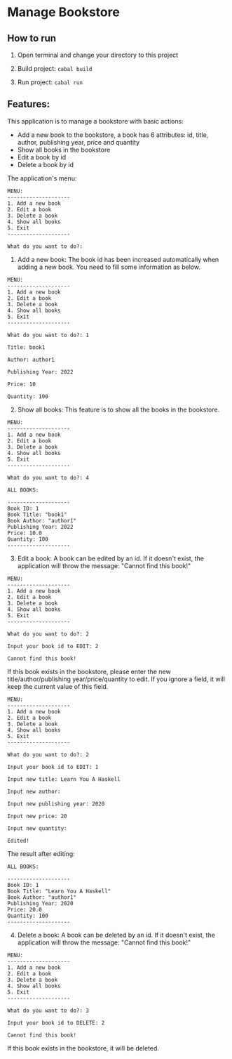 # Manage Bookstore

## How to run

1. Open terminal and change your directory to this project

2. Build project: `cabal build`

3. Run project: `cabal run`

## Features:

This application is to manage a bookstore with basic actions:
+ Add a new book to the bookstore, a book has 6 attributes: id, title, author, publishing year, price and quantity
+ Show all books in the bookstore
+ Edit a book by id
+ Delete a book by id

The application's menu:
```
MENU:
--------------------
1. Add a new book
2. Edit a book
3. Delete a book
4. Show all books
5. Exit
--------------------

What do you want to do?:
```

1. Add a new book:
The book id has been increased automatically when adding a new book. You need to fill some information as below.
```
MENU:
--------------------
1. Add a new book
2. Edit a book
3. Delete a book
4. Show all books
5. Exit
--------------------

What do you want to do?: 1

Title: book1

Author: author1

Publishing Year: 2022

Price: 10

Quantity: 100
```

2. Show all books:
This feature is to show all the books in the bookstore.
```
MENU:
--------------------
1. Add a new book
2. Edit a book
3. Delete a book
4. Show all books
5. Exit
--------------------

What do you want to do?: 4

ALL BOOKS:

--------------------
Book ID: 1
Book Title: "book1"
Book Author: "author1"
Publishing Year: 2022
Price: 10.0
Quantity: 100
--------------------
```

3. Edit a book:
A book can be edited by an id. If it doesn't exist, the application will throw the message: "Cannot find this book!"
```
MENU:
--------------------
1. Add a new book
2. Edit a book
3. Delete a book
4. Show all books
5. Exit
--------------------

What do you want to do?: 2

Input your book id to EDIT: 2

Cannot find this book!
```

If this book exists in the bookstore, please enter the new title/author/publishing year/price/quantity to edit. If you ignore a field, it will keep the current value of this field.
```
MENU:
--------------------
1. Add a new book
2. Edit a book
3. Delete a book
4. Show all books
5. Exit
--------------------

What do you want to do?: 2

Input your book id to EDIT: 1

Input new title: Learn You A Haskell      

Input new author: 

Input new publishing year: 2020

Input new price: 20

Input new quantity: 

Edited!
```

The result after editing:
```
ALL BOOKS:

--------------------
Book ID: 1
Book Title: "Learn You A Haskell"
Book Author: "author1"
Publishing Year: 2020
Price: 20.0
Quantity: 100
--------------------
```

4. Delete a book:
A book can be deleted by an id. If it doesn't exist, the application will throw the message: "Cannot find this book!"
```
MENU:
--------------------
1. Add a new book
2. Edit a book
3. Delete a book
4. Show all books
5. Exit
--------------------

What do you want to do?: 3

Input your book id to DELETE: 2

Cannot find this book!

```

If this book exists in the bookstore, it will be deleted.
